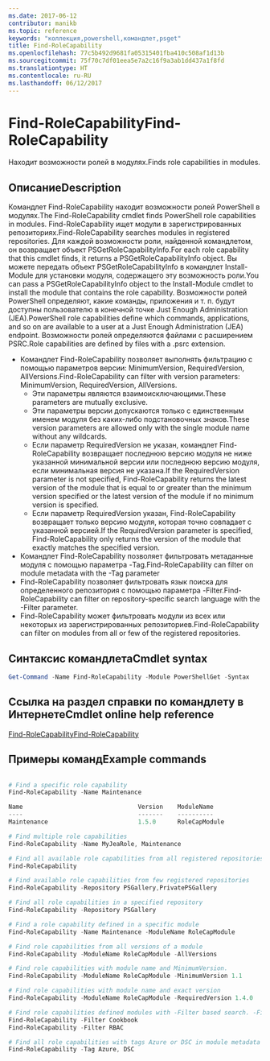 ```yaml
---
ms.date: 2017-06-12
contributor: manikb
ms.topic: reference
keywords: "коллекция,powershell,командлет,psget"
title: Find-RoleCapability
ms.openlocfilehash: 77c5b492d9681fa05315401fba410c508af1d13b
ms.sourcegitcommit: 75f70c7df01eea5e7a2c16f9a3ab1dd437a1f8fd
ms.translationtype: HT
ms.contentlocale: ru-RU
ms.lasthandoff: 06/12/2017
---
```

# <a name="find-rolecapability"></a><span data-ttu-id="8aac4-103">Find-RoleCapability</span><span class="sxs-lookup"><span data-stu-id="8aac4-103">Find-RoleCapability</span></span>

<span data-ttu-id="8aac4-104">Находит возможности ролей в модулях.</span><span class="sxs-lookup"><span data-stu-id="8aac4-104">Finds role capabilities in modules.</span></span>

## <a name="description"></a><span data-ttu-id="8aac4-105">Описание</span><span class="sxs-lookup"><span data-stu-id="8aac4-105">Description</span></span>
<span data-ttu-id="8aac4-106">Командлет Find-RoleCapability находит возможности ролей PowerShell в модулях.</span><span class="sxs-lookup"><span data-stu-id="8aac4-106">The Find-RoleCapability cmdlet finds PowerShell role capabilities in modules.</span></span> <span data-ttu-id="8aac4-107">Find-RoleCapability ищет модули в зарегистрированных репозиториях.</span><span class="sxs-lookup"><span data-stu-id="8aac4-107">Find-RoleCapability searches modules in registered repositories.</span></span> <span data-ttu-id="8aac4-108">Для каждой возможности роли, найденной командлетом, он возвращает объект PSGetRoleCapabilityInfo.</span><span class="sxs-lookup"><span data-stu-id="8aac4-108">For each role capability that this cmdlet finds, it returns a PSGetRoleCapabilityInfo object.</span></span> <span data-ttu-id="8aac4-109">Вы можете передать объект PSGetRoleCapabilityInfo в командлет Install-Module для установки модуля, содержащего эту возможность роли.</span><span class="sxs-lookup"><span data-stu-id="8aac4-109">You can pass a PSGetRoleCapabilityInfo object to the Install-Module cmdlet to install the module that contains the role capability.</span></span>
<span data-ttu-id="8aac4-110">Возможности ролей PowerShell определяют, какие команды, приложения и т. п. будут доступны пользователю в конечной точке Just Enough Administration (JEA).</span><span class="sxs-lookup"><span data-stu-id="8aac4-110">PowerShell role capabilities define which commands, applications, and so on are available to a user at a Just Enough Administration (JEA) endpoint.</span></span> <span data-ttu-id="8aac4-111">Возможности ролей определяются файлами с расширением PSRC.</span><span class="sxs-lookup"><span data-stu-id="8aac4-111">Role capabilities are defined by files with a .psrc extension.</span></span>

- <span data-ttu-id="8aac4-112">Командлет Find-RoleCapability позволяет выполнять фильтрацию с помощью параметров версии: MinimumVersion, RequiredVersion, AllVersions.</span><span class="sxs-lookup"><span data-stu-id="8aac4-112">Find-RoleCapability can filter with version parameters: MinimumVersion, RequiredVersion, AllVersions.</span></span>
  - <span data-ttu-id="8aac4-113">Эти параметры являются взаимоисключающими.</span><span class="sxs-lookup"><span data-stu-id="8aac4-113">These parameters are mutually exclusive.</span></span>
  - <span data-ttu-id="8aac4-114">Эти параметры версии допускаются только с единственным именем модуля без каких-либо подстановочных знаков.</span><span class="sxs-lookup"><span data-stu-id="8aac4-114">These version parameters are allowed only with the single module name without any wildcards.</span></span>
  - <span data-ttu-id="8aac4-115">Если параметр RequiredVersion не указан, командлет Find-RoleCapability возвращает последнюю версию модуля не ниже указанной минимальной версии или последнюю версию модуля, если минимальная версия не указана.</span><span class="sxs-lookup"><span data-stu-id="8aac4-115">If the RequiredVersion parameter is not specified, Find-RoleCapability returns the latest version of the module that is equal to or greater than the minimum version specified or the latest version of the module if no minimum version is specified.</span></span>
  - <span data-ttu-id="8aac4-116">Если параметр RequiredVersion указан, Find-RoleCapability возвращает только версию модуля, которая точно совпадает с указанной версией.</span><span class="sxs-lookup"><span data-stu-id="8aac4-116">If the RequiredVersion parameter is specified, Find-RoleCapability only returns the version of the module that exactly matches the specified version.</span></span>
- <span data-ttu-id="8aac4-117">Командлет Find-RoleCapability позволяет фильтровать метаданные модуля с помощью параметра -Tag.</span><span class="sxs-lookup"><span data-stu-id="8aac4-117">Find-RoleCapability can filter on module metadata with the -Tag parameter</span></span>
- <span data-ttu-id="8aac4-118">Find-RoleCapability позволяет фильтровать язык поиска для определенного репозитория с помощью параметра -Filter.</span><span class="sxs-lookup"><span data-stu-id="8aac4-118">Find-RoleCapability can filter on repository-specific search language with the -Filter parameter.</span></span>
- <span data-ttu-id="8aac4-119">Find-RoleCapability может фильтровать модули из всех или некоторых из зарегистрированных репозиториев.</span><span class="sxs-lookup"><span data-stu-id="8aac4-119">Find-RoleCapability can filter on modules from all or few of the registered repositories.</span></span>

## <a name="cmdlet-syntax"></a><span data-ttu-id="8aac4-120">Синтаксис командлета</span><span class="sxs-lookup"><span data-stu-id="8aac4-120">Cmdlet syntax</span></span>
```powershell
Get-Command -Name Find-RoleCapability -Module PowerShellGet -Syntax
```

## <a name="cmdlet-online-help-reference"></a><span data-ttu-id="8aac4-121">Ссылка на раздел справки по командлету в Интернете</span><span class="sxs-lookup"><span data-stu-id="8aac4-121">Cmdlet online help reference</span></span>

[<span data-ttu-id="8aac4-122">Find-RoleCapability</span><span class="sxs-lookup"><span data-stu-id="8aac4-122">Find-RoleCapability</span></span>](http://go.microsoft.com/fwlink/?LinkId=718029)

## <a name="example-commands"></a><span data-ttu-id="8aac4-123">Примеры команд</span><span class="sxs-lookup"><span data-stu-id="8aac4-123">Example commands</span></span>
```powershell

# Find a specific role capability
Find-RoleCapability -Name Maintenance

Name                                Version    ModuleName                          Repository
----                                -------    ----------                          ----------
Maintenance                         1.5.0      RoleCapModule                       PrivatePSGallery

# Find multiple role capabilities
Find-RoleCapability -Name MyJeaRole, Maintenance

# Find all available role capabilities from all registered repositories
Find-RoleCapability

# Find available role capabilities from few registered repositories
Find-RoleCapability -Repository PSGallery,PrivatePSGallery

# Find all role capabilities in a specified repository
Find-RoleCapability -Repository PSGallery

# Find a role capability defined in a specific module
Find-RoleCapability -Name Maintenance -ModuleName RoleCapModule

# Find role capabilities from all versions of a module
Find-RoleCapability -ModuleName RoleCapModule -AllVersions

# Find role capabilities with module name and MinimumVersion.
Find-RoleCapability -ModuleName RoleCapModule -MinimumVersion 1.1

# Find role capabilities with module name and exact version
Find-RoleCapability -ModuleName RoleCapModule -RequiredVersion 1.4.0

# Find role capabilities defined modules with -Filter based search. -Filter searches in description and module names
Find-RoleCapability -Filter Cookbook
Find-RoleCapability -Filter RBAC

# Find all role capabilities with tags Azure or DSC in module metadata
Find-RoleCapability -Tag Azure, DSC

```

